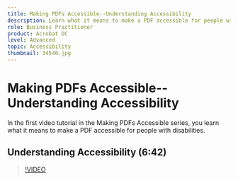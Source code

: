 ```yaml
---
title: Making PDFs Accessible--Understanding Accessibility
description: Learn what it means to make a PDF accessible for people with disabilities
role: Business Practitioner
product: Acrobat DC
level: Advanced
topic: Accessibility
thumbnail: 34540.jpg
---
```


# Making PDFs Accessible--Understanding Accessibility

In the first video tutorial in the Making PDFs Accessible series, you learn what it means to make a PDF accessible for people with disabilities.

## Understanding Accessibility (6:42)

>[!VIDEO](https://video.tv.adobe.com/v/34540)
